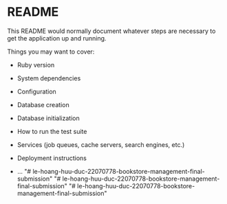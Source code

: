 # README

This README would normally document whatever steps are necessary to get the
application up and running.

Things you may want to cover:

* Ruby version

* System dependencies

* Configuration

* Database creation

* Database initialization

* How to run the test suite

* Services (job queues, cache servers, search engines, etc.)

* Deployment instructions

* ...
"# le-hoang-huu-duc-22070778-bookstore-management-final-submission" 
"# le-hoang-huu-duc-22070778-bookstore-management-final-submission" 
"# le-hoang-huu-duc-22070778-bookstore-management-final-submission" 
